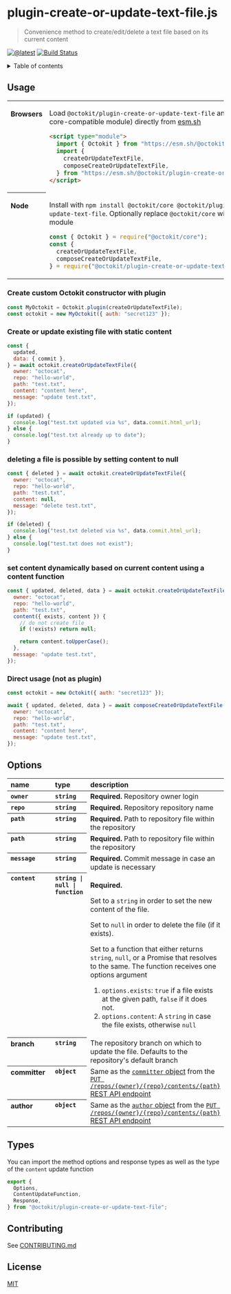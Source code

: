 # plugin-create-or-update-text-file.js

> Convenience method to create/edit/delete a text file based on its current content

[![@latest](https://img.shields.io/npm/v/@octokit/plugin-create-or-update-text-file.svg)](https://www.npmjs.com/package/@octokit/plugin-create-or-update-text-file)
[![Build Status](https://github.com/octokit/plugin-create-or-update-text-file.js/workflows/Test/badge.svg)](https://github.com/octokit/plugin-create-or-update-text-file.js/actions?query=workflow%3ATest+branch%3Amain)

<details><summary>Table of contents</summary>

<!-- toc -->

- [Usage](#usage)
  - [Create custom Octokit constructor with plugin](#create-custom-octokit-constructor-with-plugin)
  - [Create or update existing file with static content](#create-or-update-existing-file-with-static-content)
  - [deleting a file is possible by setting content to null](#deleting-a-file-is-possible-by-setting-content-to-null)
  - [set content dynamically based on current content using a content function](#set-content-dynamically-based-on-current-content-using-a-content-function)
  - [Direct usage (not as plugin)](#direct-usage-not-as-plugin)
- [Options](#options)
- [Types](#types)
- [Contributing](#contributing)
- [License](#license)

<!-- tocstop -->

</details>

## Usage

<table>
<tbody valign=top align=left>
<tr><th>

Browsers

</th><td width=100%>

Load `@octokit/plugin-create-or-update-text-file` and [`@octokit/core`](https://github.com/octokit/core.js) (or core-compatible module) directly from [esm.sh](https://esm.sh)

```html
<script type="module">
  import { Octokit } from "https://esm.sh/@octokit/core";
  import {
    createOrUpdateTextFile,
    composeCreateOrUpdateTextFile,
  } from "https://esm.sh/@octokit/plugin-create-or-update-text-file";
</script>
```

</td></tr>
<tr><th>

Node

</th><td>

Install with `npm install @octokit/core @octokit/plugin-create-or-update-text-file`. Optionally replace `@octokit/core` with a compatible module

```js
const { Octokit } = require("@octokit/core");
const {
  createOrUpdateTextFile,
  composeCreateOrUpdateTextFile,
} = require("@octokit/plugin-create-or-update-text-file");
```

</td></tr>
</tbody>
</table>

### Create custom Octokit constructor with plugin

```js
const MyOctokit = Octokit.plugin(createOrUpdateTextFile);
const octokit = new MyOctokit({ auth: "secret123" });
```

### Create or update existing file with static content

```js
const {
  updated,
  data: { commit },
} = await octokit.createOrUpdateTextFile({
  owner: "octocat",
  repo: "hello-world",
  path: "test.txt",
  content: "content here",
  message: "update test.txt",
});

if (updated) {
  console.log("test.txt updated via %s", data.commit.html_url);
} else {
  console.log("test.txt already up to date");
}
```

### deleting a file is possible by setting content to null

```js
const { deleted } = await octokit.createOrUpdateTextFile({
  owner: "octocat",
  repo: "hello-world",
  path: "test.txt",
  content: null,
  message: "delete test.txt",
});

if (deleted) {
  console.log("test.txt deleted via %s", data.commit.html_url);
} else {
  console.log("test.txt does not exist");
}
```

### set content dynamically based on current content using a content function

```js
const { updated, deleted, data } = await octokit.createOrUpdateTextFile({
  owner: "octocat",
  repo: "hello-world",
  path: "test.txt",
  content({ exists, content }) {
    // do not create file
    if (!exists) return null;

    return content.toUpperCase();
  },
  message: "update test.txt",
});
```

### Direct usage (not as plugin)

```js
const octokit = new Octokit({ auth: "secret123" });

await { updated, deleted, data } = await composeCreateOrUpdateTextFile(octokit, {
  owner: "octocat",
  repo: "hello-world",
  path: "test.txt",
  content: "content here",
  message: "update test.txt",
});
```

## Options

<table width="100%">
  <thead align=left>
    <tr>
      <th width=150>
        name
      </th>
      <th width=70>
        type
      </th>
      <th>
        description
      </th>
    </tr>
  </thead>
  <tbody align=left valign=top>
    <tr>
      <th>
        <code>owner</code>
      </th>
      <th>
        <code>string</code>
      </th>
      <td>
        <strong>Required.</strong> Repository owner login
      </td>
    </tr>
    <tr>
      <th>
        <code>repo</code>
      </th>
      <th>
        <code>string</code>
      </th>
      <td>
        <strong>Required.</strong> Repository repository name
      </td>
    </tr>
    <tr>
      <th>
        <code>path</code>
      </th>
      <th>
        <code>string</code>
      </th>
      <td>
        <strong>Required.</strong> Path to repository file within the repository
      </td>
    </tr>
    <tr>
      <th>
        <code>path</code>
      </th>
      <th>
        <code>string</code>
      </th>
      <td>
        <strong>Required.</strong> Path to repository file within the repository
      </td>
    </tr>
    <tr>
      <th>
        <code>message</code>
      </th>
      <th>
        <code>string</code>
      </th>
      <td>
        <strong>Required.</strong> Commit message in case an update is necessary
      </td>
    </tr>
    <tr>
      <th>
        <code>content</code>
      </th>
      <th>
        <code>string | null | function</code>
      </th>
      <td>

**Required.**

Set to a `string` in order to set the new content of the file.

Set to `null` in order to delete the file (if it exists).

Set to a function that either returns `string`, `null`, or a Promise that resolves to the same. The function receives one options argument

1. `options.exists`: `true` if a file exists at the given path, `false` if it does not.
2. `options.content`: A `string` in case the file exists, otherwise `null`

</td>
    </tr>
    <tr>
      <th>branch</th>
      <th><code>string</code></th>
      <td>The repository branch on which to update the file. Defaults to the repository's default branch</td>
    </tr>
    <tr>
      <th>committer</th>
      <th><code>object</code></th>
      <td>Same as the <a href="https://docs.github.com/en/rest/reference/repos#committer-object"><code>committer</code> object</a> from the <a href="https://docs.github.com/en/rest/reference/repos#create-or-update-file-contents"><code>PUT /repos/{owner}/{repo}/contents/{path}</code> REST API endpoint</a></td>
    </tr>
    <tr>
      <th>author</th>
      <th><code>object</code></th>
      <td>Same as the <a href="https://docs.github.com/en/rest/reference/repos#author-object"><code>author</code> object</a> from the <a href="https://docs.github.com/en/rest/reference/repos#create-or-update-file-contents"><code>PUT /repos/{owner}/{repo}/contents/{path}</code> REST API endpoint</a></td>
    </tr>
  </tbody>
</table>

## Types

You can import the method options and response types as well as the type of the `content` update function

```ts
export {
  Options,
  ContentUpdateFunction,
  Response,
} from "@octokit/plugin-create-or-update-text-file";
```

## Contributing

See [CONTRIBUTING.md](CONTRIBUTING.md)

## License

[MIT](LICENSE)
